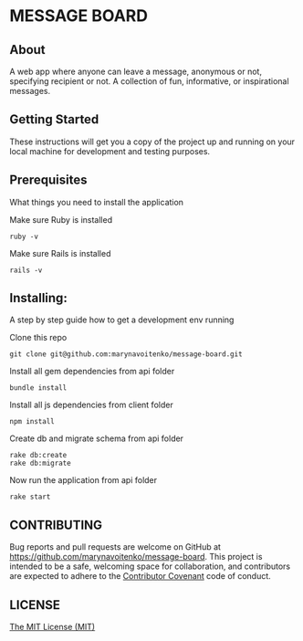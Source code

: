 # MESSAGE BOARD

## About
A web app where anyone can leave a message, anonymous or not, specifying recipient or not. A collection of fun, informative, or inspirational messages.

## Getting Started
These instructions will get you a copy of the project up and running on your local machine for development and testing purposes.

## Prerequisites
What things you need to install the application

Make sure Ruby is installed

```
ruby -v
```

Make sure Rails is installed

```
rails -v
```

## Installing:
A step by step guide how to get a development env running

Clone this repo

```
git clone git@github.com:marynavoitenko/message-board.git
```

Install all gem dependencies from api folder

```
bundle install
```

Install all js dependencies from client folder

```
npm install
```

Create db and migrate schema from api folder

```
rake db:create
rake db:migrate
```

Now run the application from api folder

```
rake start
```

## CONTRIBUTING
Bug reports and pull requests are welcome on GitHub at https://github.com/marynavoitenko/message-board. This project is intended to be a safe, welcoming space for collaboration, and contributors are expected to adhere to the [Contributor Covenant](http://contributor-covenant.org) code of conduct.

## LICENSE

[The MIT License (MIT)](https://github.com/marynavoitenko/message-board/blob/master/LICENSE.md)
